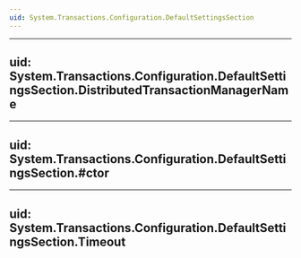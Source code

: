 ```yaml
---
uid: System.Transactions.Configuration.DefaultSettingsSection
---
```


---
uid: System.Transactions.Configuration.DefaultSettingsSection.DistributedTransactionManagerName
---

---
uid: System.Transactions.Configuration.DefaultSettingsSection.#ctor
---

---
uid: System.Transactions.Configuration.DefaultSettingsSection.Timeout
---
